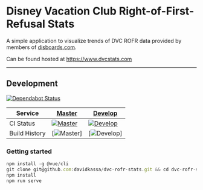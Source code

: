 # Disney Vacation Club Right-of-First-Refusal Stats

A simple application to visualize trends of DVC ROFR data provided by members of [disboards.com](https://www.disboards.com/forums/purchasing-dvc.28/).

Can be found hosted at <https://www.dvcstats.com>

---

## Development

[![Dependabot Status](https://api.dependabot.com/badges/status?host=github&repo=davidkassa/dvc-rofr-stats)](https://dependabot.com)

| Service       | [Master](https://www.dvcstats.com)                                                                                              | [Develop](https://dev.dvcstats.com)                                                                                               |
| ------------- | ------------------------------------------------------------------------------------------------------------------------------- | --------------------------------------------------------------------------------------------------------------------------------- |
| CI Status     | [![Master](https://travis-ci.com/davidkassa/dvc-rofr-stats.svg?branch=master)](https://travis-ci.com/davidkassa/dvc-rofr-stats) | [![Develop](https://travis-ci.com/davidkassa/dvc-rofr-stats.svg?branch=develop)](https://travis-ci.com/davidkassa/dvc-rofr-stats) |
| Build History | [![Master](https://buildstats.info/travisci/chart/davidkassa/dvc-rofr-stats?includeBuildsFromPullRequest=false&branch=master)]  | [![Develop](https://buildstats.info/travisci/chart/davidkassa/dvc-rofr-stats?includeBuildsFromPullRequest=false&branch=develop)]  |

### Getting started

```javascript
npm install -g @vue/cli
git clone git@github.com:davidkassa/dvc-rofr-stats.git && cd dvc-rofr-stats
npm install
npm run serve
```

